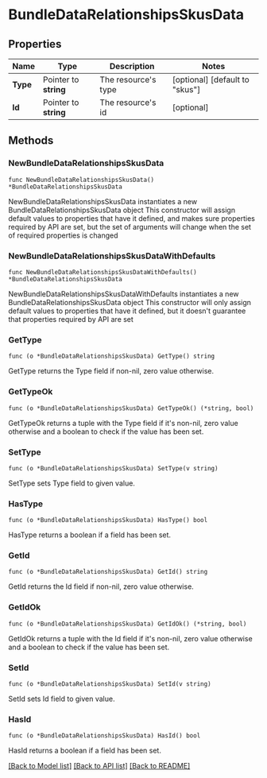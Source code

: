 # BundleDataRelationshipsSkusData

## Properties

Name | Type | Description | Notes
------------ | ------------- | ------------- | -------------
**Type** | Pointer to **string** | The resource&#39;s type | [optional] [default to "skus"]
**Id** | Pointer to **string** | The resource&#39;s id | [optional] 

## Methods

### NewBundleDataRelationshipsSkusData

`func NewBundleDataRelationshipsSkusData() *BundleDataRelationshipsSkusData`

NewBundleDataRelationshipsSkusData instantiates a new BundleDataRelationshipsSkusData object
This constructor will assign default values to properties that have it defined,
and makes sure properties required by API are set, but the set of arguments
will change when the set of required properties is changed

### NewBundleDataRelationshipsSkusDataWithDefaults

`func NewBundleDataRelationshipsSkusDataWithDefaults() *BundleDataRelationshipsSkusData`

NewBundleDataRelationshipsSkusDataWithDefaults instantiates a new BundleDataRelationshipsSkusData object
This constructor will only assign default values to properties that have it defined,
but it doesn't guarantee that properties required by API are set

### GetType

`func (o *BundleDataRelationshipsSkusData) GetType() string`

GetType returns the Type field if non-nil, zero value otherwise.

### GetTypeOk

`func (o *BundleDataRelationshipsSkusData) GetTypeOk() (*string, bool)`

GetTypeOk returns a tuple with the Type field if it's non-nil, zero value otherwise
and a boolean to check if the value has been set.

### SetType

`func (o *BundleDataRelationshipsSkusData) SetType(v string)`

SetType sets Type field to given value.

### HasType

`func (o *BundleDataRelationshipsSkusData) HasType() bool`

HasType returns a boolean if a field has been set.

### GetId

`func (o *BundleDataRelationshipsSkusData) GetId() string`

GetId returns the Id field if non-nil, zero value otherwise.

### GetIdOk

`func (o *BundleDataRelationshipsSkusData) GetIdOk() (*string, bool)`

GetIdOk returns a tuple with the Id field if it's non-nil, zero value otherwise
and a boolean to check if the value has been set.

### SetId

`func (o *BundleDataRelationshipsSkusData) SetId(v string)`

SetId sets Id field to given value.

### HasId

`func (o *BundleDataRelationshipsSkusData) HasId() bool`

HasId returns a boolean if a field has been set.


[[Back to Model list]](../README.md#documentation-for-models) [[Back to API list]](../README.md#documentation-for-api-endpoints) [[Back to README]](../README.md)


